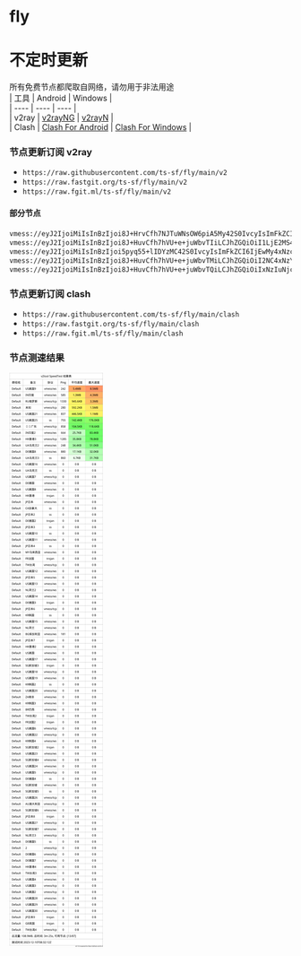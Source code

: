 # fly
# 不定时更新
所有免费节点都爬取自网络，请勿用于非法用途  
|  工具  | Android  | Windows  |  
|  ----  | ----   | ----  |  
| v2ray  | [v2rayNG](https://github.com/2dust/v2rayNG/releases) | [v2rayN](https://github.com/2dust/v2rayN/releases) |  
| Clash  | [Clash For Android](https://github.com/Kr328/ClashForAndroid/releases) | [Clash For Windows](https://github.com/Fndroid/clash_for_windows_pkg/releases) | 
  
### 节点更新订阅  v2ray
- `https://raw.githubusercontent.com/ts-sf/fly/main/v2`  
- `https://raw.fastgit.org/ts-sf/fly/main/v2`  
- `https://raw.fgit.ml/ts-sf/fly/main/v2`  
#### 部分节点  
``` 
vmess://eyJ2IjoiMiIsInBzIjoi8J+HrvCfh7NJTuWNsOW6piA5My42S0IvcyIsImFkZCI6IjEwMy4xMTQuMjAxLjQ0IiwicG9ydCI6IjQ1MjMzIiwiaWQiOiI4ZTg3ODIxZS1jMjJhLTQ0YzYtYzc0MS00M2FiNzkxZjQ3YjYiLCJhaWQiOiIwIiwic2N5IjoiYXV0byIsIm5ldCI6IndzIiwidHlwZSI6Im5vbmUiLCJob3N0IjoiIiwicGF0aCI6Ii8iLCJ0bHMiOiIiLCJzbmkiOiIiLCJ0ZXN0X25hbWUiOiJJTuWNsOW6piJ9
vmess://eyJ2IjoiMiIsInBzIjoi8J+HuvCfh7hVU+e+juWbvTIiLCJhZGQiOiI1LjE2MS4yMDYuMTY5IiwicG9ydCI6Ijg4ODAiLCJpZCI6IjQ1OTY0Y2I1LWFmNzktNGQ1My04Yjk5LTk2NTI2NGVmMTAzYiIsImFpZCI6IjAiLCJzY3kiOiJhdXRvIiwibmV0IjoidGNwIiwidHlwZSI6Imh0dHAiLCJob3N0IjoiIiwicGF0aCI6Ii8iLCJ0bHMiOiIiLCJzbmkiOiIiLCJ0ZXN0X25hbWUiOiJVU+e+juWbvTIifQ==
vmess://eyJ2IjoiMiIsInBzIjoi5pyq55+lIDYzMC42S0IvcyIsImFkZCI6IjEwMy4xNzcuOTQuMTM4IiwicG9ydCI6IjIyODQzIiwiaWQiOiIwMDliYWUwNS04MGJiLTRlMjctZDJjMS1lZmVhNjI5ZTk1YWUiLCJhaWQiOiIwIiwic2N5IjoiYXV0byIsIm5ldCI6InRjcCIsInR5cGUiOiJub25lIiwiaG9zdCI6IiIsInBhdGgiOiIiLCJ0bHMiOiIiLCJzbmkiOiIiLCJ0ZXN0X25hbWUiOiLmnKrnn6UifQ==
vmess://eyJ2IjoiMiIsInBzIjoi8J+HuvCfh7hVU+e+juWbvTMiLCJhZGQiOiI2NC4xNzYuNTguMTUiLCJwb3J0IjoiNDYxNTQiLCJpZCI6ImFkY2JlMTYwLTMwMTAtNDgzZC1iNDM4LWQ2MDU3ZjQ2NWIxZCIsImFpZCI6IjAiLCJzY3kiOiJhdXRvIiwibmV0IjoidGNwIiwidHlwZSI6Im5vbmUiLCJob3N0IjoiIiwicGF0aCI6IiIsInRscyI6IiIsInNuaSI6IiIsInRlc3RfbmFtZSI6IlVT576O5Zu9MyJ9
vmess://eyJ2IjoiMiIsInBzIjoi8J+HuvCfh7hVU+e+juWbvTQiLCJhZGQiOiIxNzIuNjcuMTk2LjEzOSIsInBvcnQiOiI4MCIsImlkIjoiNWY3NTFjNmUtNTBiMS00Nzk3LWJhOGUtNmZmZTMyNGEwYmNlIiwiYWlkIjoiMCIsInNjeSI6ImF1dG8iLCJuZXQiOiJ3cyIsInR5cGUiOiJub25lIiwiaG9zdCI6ImNhLmlsb3Zlc2NwLmNvbSIsInBhdGgiOiIvc2hpcmtlciIsInRscyI6IiIsInNuaSI6IiIsInRlc3RfbmFtZSI6IlVT576O5Zu9NCJ9
```
### 节点更新订阅  clash
- `https://raw.githubusercontent.com/ts-sf/fly/main/clash`  
- `https://raw.fastgit.org/ts-sf/fly/main/clash`  
- `https://raw.fgit.ml/ts-sf/fly/main/clash`  

### 节点测速结果
![image](traffic.png)
